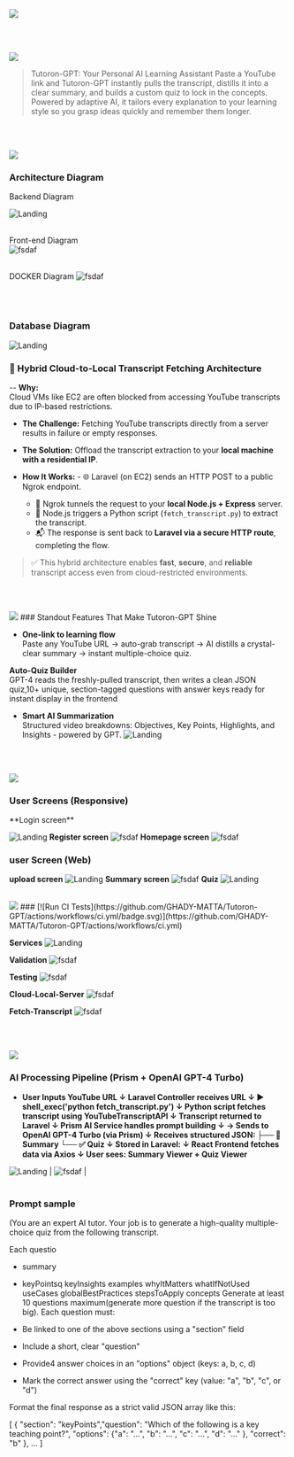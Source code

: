 <img src="./readme/title1.svg"/>

<br><br>
<!-- project overview -->
<img src="./readme/title2.svg"/>

>
>Tutoron-GPT: Your Personal AI Learning Assistant
Paste a YouTube link and Tutoron-GPT instantly pulls the transcript, distills it into a clear summary, and builds a custom quiz to lock in the concepts.
Powered by adaptive AI, it tailors every explanation to your learning style so you grasp ideas quickly and remember them longer.


> 

<br><br>

<!-- System Design -->
<img src="./readme/title3.svg"/>

### Architecture Diagram

Backend Diagram 

 ![Landing](./readme/demo/backend-diagram.png)
 <br><br>


 Front-end Diagram  
 ![fsdaf](./readme/demo/betterfront.png)
<br><br>

DOCKER Diagram 
![fsdaf](./readme/demo/dockerDiagram.png)



<br><br>

### Database Diagram

![Landing](./readme/demo/erdiagram.png)
### 🧠 Hybrid Cloud-to-Local Transcript Fetching Architecture

-- **Why:**  
  Cloud VMs like EC2 are often blocked from accessing YouTube transcripts due to IP-based restrictions.

- **The Challenge:**  Fetching YouTube transcripts directly from a server results in failure or empty responses.

- **The Solution:**  Offload the transcript extraction to your **local machine with a residential IP**.

- **How It Works:**   - 🌐 Laravel (on EC2) sends an HTTP POST to a public Ngrok endpoint.  
  - 🧩 Ngrok tunnels the request to your **local Node.js + Express** server.  
  - 🐍 Node.js triggers a Python script (`fetch_transcript.py`) to extract the transcript.  
  - 📬 The response is sent back to **Laravel via a secure HTTP route**, completing the flow.

> ✅ This hybrid architecture enables **fast**, **secure**, and **reliable** transcript access even from cloud-restricted environments.

<br><br>

<!-- Project Highlights -->
<img src="./readme/title4.svg"/>
###  Standout Features That Make Tutoron-GPT Shine

-  **One-link to learning flow**  
 Paste any YouTube URL → auto-grab transcript → AI distills a crystal-clear summary → instant multiple-choice quiz.

  **Auto-Quiz Builder**  
  GPT-4 reads the freshly-pulled transcript, then writes a clean JSON quiz,10+ unique, section-tagged questions with answer keys ready for instant display in the frontend 
  -  **Smart AI Summarization**  
  Structured video breakdowns: Objectives, Key Points, Highlights, and Insights - powered by GPT.
![Landing](./readme/demo/Tutoron-overview.png)

<br><br>

<!-- Demo -->
<img src="./readme/title5.svg"/>

### User Screens (Responsive)
<!-- | Login screen                            | Register screen                       |  Homepage screen                       |
| --------------------------------------- | ------------------------------------- | ------------------------------------- |
| ![Landing](./readme/demo/login%20(1).gif) | ![fsdaf](./readme/demo/signup%20(1).gif )| ![fsdaf](./readme/demo/homepage%20(1).gif) |
 -->**Login screen**
![Landing](./readme/demo/login%20(1).gif) 
**Register screen**
![fsdaf](./readme/demo/signup%20(1).gif )
**Homepage screen**
![fsdaf](./readme/demo/homepage%20(1).gif)
### user Screen (Web)

<!-- | upload screen                            | Summary screen                       |
| --------------------------------------- | ------------------------------------- |
| ![Landing](./readme/demo/upload.gif) | ![fsdaf](./readme/demo/generate.gif) | -->

**upload screen**
![Landing](./readme/demo/upload.gif)
**Summary screen**
![fsdaf](./readme/demo/generate.gif)
**Quiz**
![Landing](./readme/demo/highlights.gif)
<br><br>
 
<!-- Development & Testing -->
<img src="./readme/title6.svg"/>
### [![Run CI Tests](https://github.com/GHADY-MATTA/Tutoron-GPT/actions/workflows/ci.yml/badge.svg)](https://github.com/GHADY-MATTA/Tutoron-GPT/actions/workflows/ci.yml)

<!-- | Services                            | Validation                       | Testing                        |
| --------------------------------------- | ------------------------------------- | ------------------------------------- |
| ![Landing](./readme/demo/service.png) | ![fsdaf](./readme/demo/validation.png) | ![fsdaf](./readme/demo/laravel_logs.png) | -->

**Services**
![Landing](./readme/demo/service.png)

**Validation**
 ![fsdaf](./readme/demo/validation.png)

 **Testing**
 ![fsdaf](./readme/demo/laravel_logs.png)

**Cloud-Local-Server**
![fsdaf](./readme/demo/LocalServer.png)

**Fetch-Transcript**
![fsdaf](./readme/demo/fetch-transcript.png)

<br><br>

<img src="./readme/title8.svg"/>

### AI Processing Pipeline (Prism + OpenAI GPT-4 Turbo)

- **User Inputs YouTube URL       ↓
Laravel Controller receives URL
         ↓
▶ shell_exec('python fetch_transcript.py')
         ↓
Python script fetches transcript using YouTubeTranscriptAPI
         ↓
Transcript returned to Laravel
         ↓
Prism AI Service handles prompt building
         ↓
→ Sends to OpenAI GPT-4 Turbo (via Prism)
         ↓
Receives structured JSON:
    ├── 🧠 Summary
    └── ✅ Quiz
         ↓
Stored in Laravel:
 ↓
React Frontend fetches data via Axios       ↓
User sees: Summary Viewer + Quiz Viewer**  

![Landing](./readme/demo/workflow-ai.png) | ![fsdaf](./readme/demo/Screenshot%20(363).png)  |
<br><br>

### Prompt sample
(You are an expert AI tutor. Your job is to generate a high-quality multiple-choice quiz from the following transcript.

Each questio
- summary
- keyPointsq
keyInsights
examples
whyItMatters
whatIfNotUsed
useCases
globalBestPractices
stepsToApply 
concepts
Generate at least 10 questions maximum(generate more question if the transcript is too big). Each question must:

- Be linked to one of the above sections using a "section" field
- Include a short, clear "question"
- Provide4 answer choices in an "options" object (keys: a, b, c, d)
- Mark the correct answer using the "correct" key (value: "a", "b", "c", or "d")

Format the final response as a strict valid JSON array like this:

[
  {
    "section": "keyPoints","question": "Which of the following is a key teaching point?",
    "options": {"a": "...",
      "b": "...",
      "c": "...",
      "d": "..."
    },
    "correct": "b"
  },
  ...
]